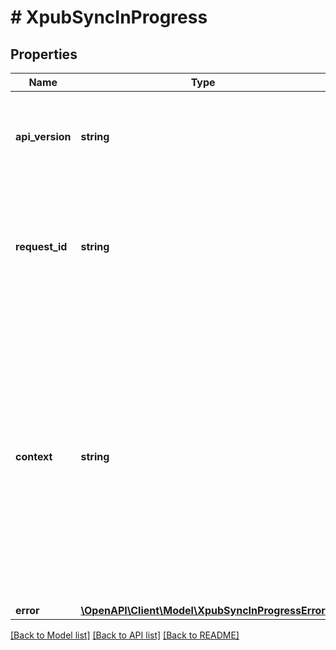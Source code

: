 # # XpubSyncInProgress

## Properties

Name | Type | Description | Notes
------------ | ------------- | ------------- | -------------
**api_version** | **string** | Specifies the version of the API that incorporates this endpoint. |
**request_id** | **string** | Defines the ID of the request. The &#x60;requestId&#x60; is generated by Crypto APIs and it&#39;s unique for every request. |
**context** | **string** | In batch situations the user can use the context to correlate responses with requests. This property is present regardless of whether the response was successful or returned as an error. &#x60;context&#x60; is specified by the user. | [optional]
**error** | [**\OpenAPI\Client\Model\XpubSyncInProgressError**](XpubSyncInProgressError.md) |  |

[[Back to Model list]](../../README.md#models) [[Back to API list]](../../README.md#endpoints) [[Back to README]](../../README.md)
